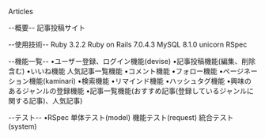 Articles 

--概要--
  記事投稿サイト

--使用技術--
  Ruby 3.2.2
  Ruby on Rails 7.0.4.3 
  MySQL 8.1.0 
  unicorn
  RSpec 

--機能一覧-- 
  •ユーザー登録、ログイン機能(devise) 
  •記事投稿機能(編集、削除含む) 
  •いいね機能
    人気記事一覧機能
  •コメント機能
  •フォロー機能
  •ページネーション機能(kaminari) 
  •検索機能
  •リマインド機能
  •ハッシュタグ機能
  •興味のあるジャンルの登録機能
  •記事一覧機能(おすすめ記事(登録しているジャンルに関する記事)、人気記事)

  --テスト-- 
  •RSpec 
    単体テスト(model) 
    機能テスト(request) 
    統合テスト(system) 
